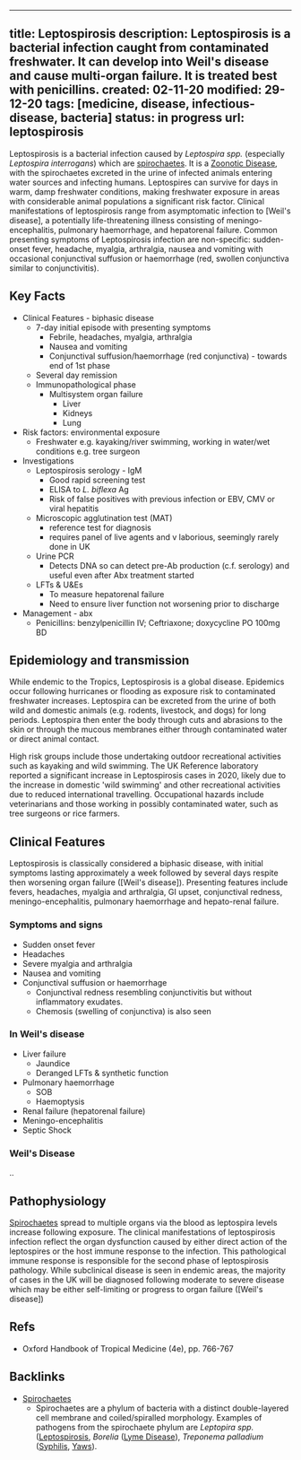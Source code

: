 
---
title: Leptospirosis
description: Leptospirosis is a bacterial infection caught from contaminated freshwater. It can develop into Weil's disease and cause multi-organ failure. It is treated best with penicillins.
created: 02-11-20
modified: 29-12-20
tags: [medicine, disease, infectious-disease, bacteria]
status: in progress
url: leptospirosis
---
 		
Leptospirosis is a bacterial infection caused by *Leptospira spp.* (especially *Leptospira interrogans*) which are <span class='JM-link'>[spirochaetes](spirochaetes)</span>.  It is a <span class='JM-link'>[Zoonotic Disease](zoonotic-disease)</span>, with the spirochaetes excreted in the urine of infected animals entering water sources and infecting humans. Leptospires can survive for days in warm, damp freshwater conditions, making freshwater exposure in areas with considerable animal populations a significant risk factor.  Clinical manifestations of leptospirosis range from asymptomatic infection to [Weil's disease], a potentially life-threatening illness consisting of meningo-encephalitis, pulmonary haemorrhage, and hepatorenal failure. Common presenting symptoms of Leptospirosis infection are non-specific: sudden-onset fever, headache, myalgia, arthralgia, nausea and vomiting with occasional conjunctival suffusion or haemorrhage (red, swollen conjunctiva similar to conjunctivitis).


## Key Facts
* Clinical Features - biphasic  disease
	* 7-day initial episode with presenting symptoms
		* Febrile, headaches, myalgia, arthralgia
		* Nausea and vomiting
		* Conjunctival suffusion/haemorrhage (red conjunctiva) - towards end of 1st phase
	* Several day remission
	* Immunopathological phase
		* Multisystem organ failure
			* Liver
			* Kidneys
			* Lung
* Risk factors: environmental exposure
	* Freshwater e.g. kayaking/river swimming, working in water/wet conditions e.g. tree surgeon
* Investigations
	* Leptospirosis serology - IgM
		* Good rapid screening test
		* ELISA to *L. biflexa*  Ag
		* Risk of false positives with previous infection or EBV, CMV or viral hepatitis
	* Microscopic agglutination test (MAT)
		* reference test for diagnosis
		* requires panel of live agents and v laborious, seemingly rarely done in UK
	* Urine PCR
		* Detects DNA so can detect pre-Ab production (c.f. serology) and useful even after Abx treatment started
	* LFTs & U&Es
		* To measure hepatorenal failure
		* Need to ensure liver function not worsening prior to discharge
* Management - abx
	* Penicillins: benzylpenicillin IV; Ceftriaxone; doxycycline PO 100mg BD


## Epidemiology and transmission
While endemic to the Tropics, Leptospirosis is a global disease. Epidemics occur following hurricanes or flooding as exposure risk to contaminated freshwater increases. Leptospira can be excreted from the urine of both wild and domestic animals (e.g. rodents, livestock, and dogs) for long periods.  Leptospira then enter the body through cuts and abrasions to the skin or through the mucous membranes either through contaminated water or direct animal contact. 

High risk groups include those undertaking outdoor recreational activities such as kayaking and wild swimming. The UK Reference laboratory reported a significant increase in Leptospirosis cases in 2020, likely due to the increase in domestic 'wild swimming' and other recreational activities due to reduced international travelling. Occupational hazards include veterinarians and those working in possibly contaminated water, such as tree surgeons or rice farmers. 


## Clinical Features
Leptospirosis is classically considered a biphasic disease, with initial symptoms lasting approximately a week followed by several days respite then worsening organ failure ([Weil's disease]).  Presenting features include fevers, headaches, myalgia and arthralgia, GI upset, conjunctival redness, meningo-encephalitis, pulmonary haemorrhage and hepato-renal failure. 

### Symptoms and signs
* Sudden onset fever
* Headaches
* Severe myalgia and arthralgia
* Nausea and vomiting
* Conjunctival suffusion or haemorrhage
	* Conjunctival redness resembling conjunctivitis but without inflammatory exudates.
	* Chemosis (swelling of conjunctiva) is also seen

### In Weil's disease
* Liver failure
	* Jaundice
	* Deranged LFTs & synthetic function
* Pulmonary haemorrhage
	* SOB
	*  Haemoptysis
* Renal failure (hepatorenal failure)
* Meningo-encephalitis
* Septic Shock


### Weil's Disease
..


## Pathophysiology
<span class='JM-link'>[Spirochaetes](spirochaetes)</span> spread to multiple organs via the blood as leptospira levels increase following exposure. The clinical manifestations of leptospirosis infection reflect the organ dysfunction caused by either direct action of the leptospires or the host immune response to the infection.  This pathological immune response is responsible for the second phase of leptospirosis pathology. While subclinical disease is seen in endemic areas, the majority of cases in the UK will be diagnosed following moderate to severe disease which may be either self-limiting or progress to organ failure ([Weil's disease])


## Refs
* Oxford Handbook of Tropical Medicine (4e), pp. 766-767

## Backlinks
* <span class='JM-link'>[Spirochaetes](spirochaetes)</span>
	* Spirochaetes are a phylum of bacteria with a distinct double-layered cell membrane and coiled/spiralled morphology. Examples of pathogens from the spirochaete phylum are *Leptopira spp.* (<span class='JM-link'>[Leptospirosis](leptospirosis)</span>, *Borelia* (<span class='JM-link'>[Lyme Disease](lyme-disease)</span>), *Treponema palladium* (<span class='JM-link'>[Syphilis](syphilis)</span>, <span class='JM-link'>[Yaws](yaws)</span>).

<!-- {BearID:F7E1730A-1881-4931-833A-AF2D8F7E0361-2276-0000224BF6680B5E} -->
